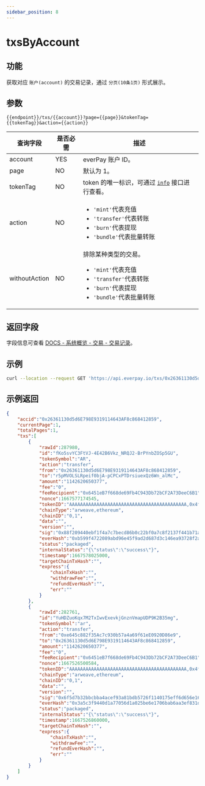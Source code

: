 ```yaml
---
sidebar_position: 8
---
```


# txsByAccount

## 功能

获取对应 `账户(account)` 的交易记录，通过 `分页(10条1页)` 形式展示。

## 参数

`{{endpoint}}/txs/{{account}}?page={{page}}&tokenTag={{tokenTag}}&action={{action}}`

|查询字段|是否必需|描述|
|---|---|---|
|account|YES| everPay 账户 ID。|
|page|NO|默认为 1。|
|tokenTag|NO|token 的唯一标识，可通过 [`info`](./info.md#示例返回) 接口进行查看。|
|action|NO|<ul><li>`'mint'`代表充值</li><li>`'transfer'`代表转账</li><li>`'burn'`代表提现</li><li>`'bundle'`代表批量转账</li></ul>|
|withoutAction|NO|排除某种类型的交易。<ul><li>`'mint'`代表充值</li><li>`'transfer'`代表转账</li><li>`'burn'`代表提现</li><li>`'bundle'`代表批量转账</li></ul>|

## 返回字段

字段信息可查看 [DOCS - 系统概览 - 交易 - 交易记录](../../dive/transaction#交易记录)。

## 示例

```bash
curl --location --request GET 'https://api.everpay.io/txs/0x26361130d5d6E798E9319114643AF8c868412859?page=1&tokenTag=arweave,ethereum-ar-AAAAAAAAAAAAAAAAAAAAAAAAAAAAAAAAAAAAAAAAAAA,0x4fadc7a98f2dc96510e42dd1a74141eeae0c1543'
```

## 示例返回

```json
{
    "accid":"0x26361130d5d6E798E9319114643AF8c868412859",
    "currentPage":1,
    "totalPages":1,
    "txs":[
        {
            "rawId":287980,
            "id":"fKo5svYC3FtVJ-4E42B6Vkz_NRQJ2-BrPYnbZOSp5GU",
            "tokenSymbol":"AR",
            "action":"transfer",
            "from":"0x26361130d5d6E798E9319114643AF8c868412859",
            "to":"r5pMVOLSLRpeif0bjA-pCPCxPTDrsiuexQz6Wn_alMc",
            "amount":"1142620650377",
            "fee":"0",
            "feeRecipient":"0x6451eB7f668de69Fb4C943Db72bCF2A73DeeC6B1",
            "nonce":1667577174545,
            "tokenID":"AAAAAAAAAAAAAAAAAAAAAAAAAAAAAAAAAAAAAAAAAAA,0x4fadc7a98f2dc96510e42dd1a74141eeae0c1543",
            "chainType":"arweave,ethereum",
            "chainID":"0,1",
            "data":"",
            "version":"",
            "sig":"0x88f209440ebf1f4a7c7becd86b0c22bf0a7c8f2137f441b71a7e1aa69893202841925bdeab58f9e2b648f5974d04a0f3820b1abedbd7e96b3e159dea7aa70ef51c",
            "everHash":"0xb599f4722089abd96e45f9ad2d687d3c146ea93728f2ae836248003811598323",
            "status":"packaged",
            "internalStatus":"{\"status\":\"success\"}",
            "timestamp":1667578025000,
            "targetChainTxHash":"",
            "express":{
                "chainTxHash":"",
                "withdrawFee":"",
                "refundEverHash":"",
                "err":""
            }
        },
        {
            "rawId":282761,
            "id":"YuHDZuoKqx7M2TxIwvExevkjGnznVmapUDP9K2B35mg",
            "tokenSymbol":"ar",
            "action":"transfer",
            "from":"0xe645c882f35Ac7c930b57a4a69f61eE0920D86e9",
            "to":"0x26361130d5d6E798E9319114643AF8c868412859",
            "amount":"1142620650377",
            "fee":"0",
            "feeRecipient":"0x6451eB7f668de69Fb4C943Db72bCF2A73DeeC6B1",
            "nonce":1667526500584,
            "tokenID":"AAAAAAAAAAAAAAAAAAAAAAAAAAAAAAAAAAAAAAAAAAA,0x4fadc7a98f2dc96510e42dd1a74141eeae0c1543",
            "chainType":"arweave,ethereum",
            "chainID":"0,1",
            "data":"",
            "version":"",
            "sig":"0x6f5d7b32bbcbba4acef93a81bdb5726f1140175eff6d656e16d064ebf7ff805513b4ed4d27ab103c2422225d69c8edbc773a0b9037d8e3543abee1e2b00195aa1b",
            "everHash":"0x3a5c3f9440d1a77056d1a025be6e1706bab6aa3ef831df62b00164ad208ff56d",
            "status":"packaged",
            "internalStatus":"{\"status\":\"success\"}",
            "timestamp":1667526860000,
            "targetChainTxHash":"",
            "express":{
                "chainTxHash":"",
                "withdrawFee":"",
                "refundEverHash":"",
                "err":""
            }
        }
    ]
}
```